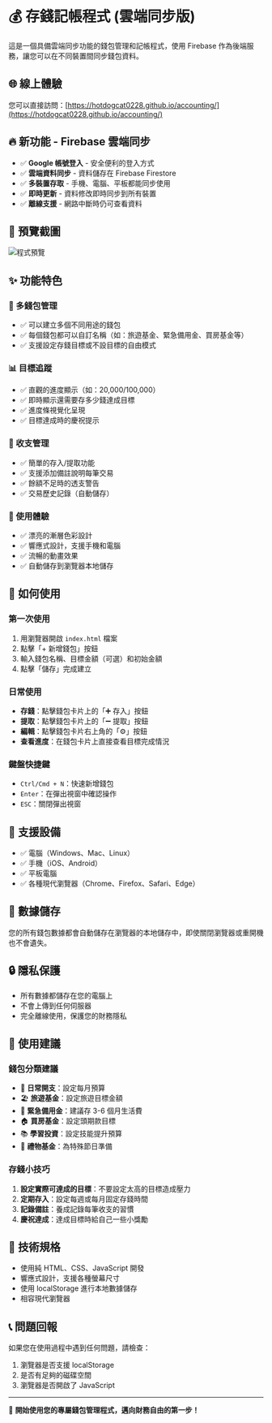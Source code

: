 # 💰 存錢記帳程式 (雲端同步版)

這是一個具備雲端同步功能的錢包管理和記帳程式，使用 Firebase 作為後端服務，讓您可以在不同裝置間同步錢包資料。

## 🌐 線上體驗
您可以直接訪問：[https://hotdogcat0228.github.io/accounting/](https://hotdogcat0228.github.io/accounting/)

## 🔥 新功能 - Firebase 雲端同步
- ✅ **Google 帳號登入** - 安全便利的登入方式
- ✅ **雲端資料同步** - 資料儲存在 Firebase Firestore
- ✅ **多裝置存取** - 手機、電腦、平板都能同步使用
- ✅ **即時更新** - 資料修改即時同步到所有裝置
- ✅ **離線支援** - 網路中斷時仍可查看資料

## 📸 預覽截圖
![程式預覽](https://via.placeholder.com/800x600/667eea/ffffff?text=存錢記帳程式預覽)

## ✨ 功能特色

### 🎯 多錢包管理
- ✅ 可以建立多個不同用途的錢包
- ✅ 每個錢包都可以自訂名稱（如：旅遊基金、緊急備用金、買房基金等）
- ✅ 支援設定存錢目標或不設目標的自由模式

### 📊 目標追蹤
- ✅ 直觀的進度顯示（如：20,000/100,000）
- ✅ 即時顯示還需要存多少錢達成目標
- ✅ 進度條視覺化呈現
- ✅ 目標達成時的慶祝提示

### 💸 收支管理
- ✅ 簡單的存入/提取功能
- ✅ 支援添加備註說明每筆交易
- ✅ 餘額不足時的透支警告
- ✅ 交易歷史記錄（自動儲存）

### 🎨 使用體驗
- ✅ 漂亮的漸層色彩設計
- ✅ 響應式設計，支援手機和電腦
- ✅ 流暢的動畫效果
- ✅ 自動儲存到瀏覽器本地儲存

## 🚀 如何使用

### 第一次使用
1. 用瀏覽器開啟 `index.html` 檔案
2. 點擊「+ 新增錢包」按鈕
3. 輸入錢包名稱、目標金額（可選）和初始金額
4. 點擊「儲存」完成建立

### 日常使用
- **存錢**：點擊錢包卡片上的「➕ 存入」按鈕
- **提取**：點擊錢包卡片上的「➖ 提取」按鈕  
- **編輯**：點擊錢包卡片右上角的「⚙️」按鈕
- **查看進度**：在錢包卡片上直接查看目標完成情況

### 鍵盤快捷鍵
- `Ctrl/Cmd + N`：快速新增錢包
- `Enter`：在彈出視窗中確認操作
- `ESC`：關閉彈出視窗

## 📱 支援設備
- ✅ 電腦（Windows、Mac、Linux）
- ✅ 手機（iOS、Android）
- ✅ 平板電腦
- ✅ 各種現代瀏覽器（Chrome、Firefox、Safari、Edge）

## 💾 數據儲存
您的所有錢包數據都會自動儲存在瀏覽器的本地儲存中，即使關閉瀏覽器或重開機也不會遺失。

## 🔒 隱私保護
- 所有數據都儲存在您的電腦上
- 不會上傳到任何伺服器
- 完全離線使用，保護您的財務隱私

## 🎯 使用建議

### 錢包分類建議
- 💼 **日常開支**：設定每月預算
- 🏖️ **旅遊基金**：設定旅遊目標金額
- 🚨 **緊急備用金**：建議存 3-6 個月生活費
- 🏠 **買房基金**：設定頭期款目標
- 📚 **學習投資**：設定技能提升預算
- 🎁 **禮物基金**：為特殊節日準備

### 存錢小技巧
1. **設定實際可達成的目標**：不要設定太高的目標造成壓力
2. **定期存入**：設定每週或每月固定存錢時間
3. **記錄備註**：養成記錄每筆收支的習慣
4. **慶祝達成**：達成目標時給自己一些小獎勵

## 🔧 技術規格
- 使用純 HTML、CSS、JavaScript 開發
- 響應式設計，支援各種螢幕尺寸
- 使用 localStorage 進行本地數據儲存
- 相容現代瀏覽器

## 📞 問題回報
如果您在使用過程中遇到任何問題，請檢查：
1. 瀏覽器是否支援 localStorage
2. 是否有足夠的磁碟空間
3. 瀏覽器是否開啟了 JavaScript

---

🎉 **開始使用您的專屬錢包管理程式，邁向財務自由的第一步！**
